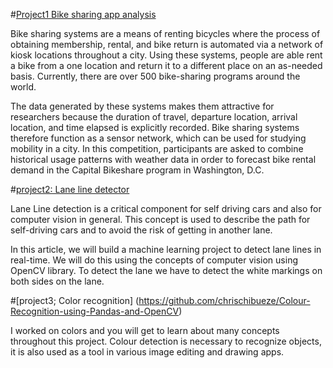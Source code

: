 #[Project1 Bike sharing app analysis](https://github.com/chrischibueze/bike-sharing-analysis)

Bike sharing systems are a means of renting bicycles where the process of obtaining membership, rental, and bike return is automated via a network of kiosk locations throughout a city. Using these systems, people are able rent a bike from a one location and return it to a different place on an as-needed basis. Currently, there are over 500 bike-sharing programs around the world.

The data generated by these systems makes them attractive for researchers because the duration of travel, departure location, arrival location, and time elapsed is explicitly recorded. Bike sharing systems therefore function as a sensor network, which can be used for studying mobility in a city. In this competition, participants are asked to combine historical usage patterns with weather data in order to forecast bike rental demand in the Capital Bikeshare program in Washington, D.C.

#[project2: Lane line detector](https://github.com/chrischibueze/lane-line-detector)


Lane Line detection is a critical component for self driving cars and also for computer vision in general. This concept is used to describe the path for self-driving cars and to avoid the risk of getting in another lane.

In this article, we will build a machine learning project to detect lane lines in real-time. We will do this using the concepts of computer vision using OpenCV library. To detect the lane we have to detect the white markings on both sides on the lane.


#[project3; Color recognition] (https://github.com/chrischibueze/Colour-Recognition-using-Pandas-and-OpenCV)

I worked on colors and you will get to learn about many concepts throughout this project. Colour detection is necessary to recognize objects, it is also used as a tool in various image editing and drawing apps.


